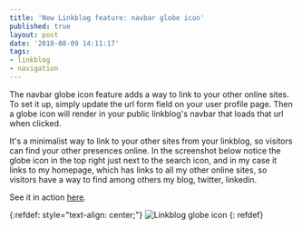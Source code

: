 ```yaml
---
title: 'New Linkblog feature: navbar globe icon'
published: true
layout: post
date: '2018-08-09 14:11:17'
tags:
- linkblog
- navigation
---
```


The navbar globe icon feature adds a way to link to your other online sites.  To set it up, simply update the url form field on your user profile page. Then a globe icon will render in your public linkblog's navbar that loads that url when clicked. 

It's a minimalist way to link to your other sites from your linkblog, so visitors can find your other presences online. In the screenshot below notice the globe icon in the top right just next to the search icon, and in my case it links to my homepage, which has links to all my other online sites, so visitors have a way to find among others my blog, twitter, linkedin. 

See it in action [here](https://linkblog.io/users/mark).

{:refdef: style="text-align: center;"}
![Linkblog globe icon]({{site.baseurl}}/assets/images/linkblog-navbar-globe-icon.png)
{: refdef}